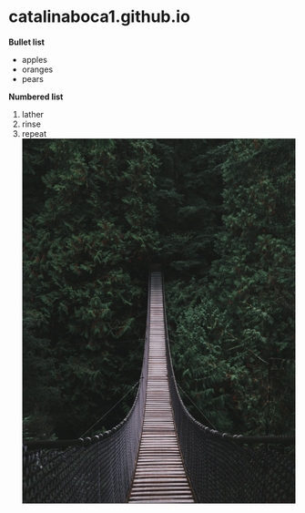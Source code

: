 # catalinaboca1.github.io
**Bullet list**
* apples 
* oranges
* pears

**Numbered list**
1. lather
2. rinse
3. repeat
![alt IMAGINE](imagine.jpg)
